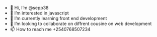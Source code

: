 - 👋 Hi, I’m @sepp38
- 👀 I’m interested in javascript
- 🌱 I’m currently learning  front end development
- 💞️ I’m looking to collaborate on diffrent cousine on web development
- 📫 How to reach me +2540768507234

<!---
sepp38/sepp38 is a ✨ special ✨ repository because its `README.md` (this file) appears on your GitHub profile.
You can click the Preview link to take a look at your changes.
--->
